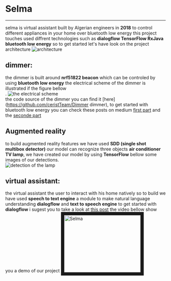 # Selma
---
selma is virtual assistant built by Algerian engineers in **2018** to  control different appliances in your home over bluetooth low energy this project touches used diffrent technologies such as **dialogflow TensorFlow RxJava bluetooth low energy** so to get started let's have look on the project architecture 
![architecture](https://user-images.githubusercontent.com/38364385/47667444-472d3800-dba6-11e8-882f-ee77cc7a142b.jpg)
## dimmer:
the dimmer is built around **nrf51822 beacon** which can be controled by using **bluetooth low energy** the electrical scheme of the dimmer is illustrated if the figure bellow </br> .
![the electrical scheme](https://user-images.githubusercontent.com/38364385/47671565-1b16b480-dbb0-11e8-86c4-552f657d7be5.png)
</br>the code source of the dimmer you can find it [here](https://github.com/ceristTeam/Dimmer dimmer), to get started with bluetooth low energy you can check these  posts on medium [first part](https://medium.com/mindorks/bluetooth-low-energy-3656ac323c4e) and the [seconde part](https://medium.com/mindorks/bluetooth-low-energy-on-raspberry-second-part-516b5e8ad7c2)

## Augmented reality
to build augmented reality features we have used **SDD (single shot multibox detector)** our model can recognize three objects **air conditioner TV lamp**, we have created our model by using **TensorFlow** bellow some images of our detections.</br>
![detection of the lamp ](https://user-images.githubusercontent.com/38364385/47671463-d3902880-dbaf-11e8-9ab8-576ecbd5ceec.png)

## virtual assistant:
the virtual assistant the user to interact with his home natively so to build we have used **speech to text engine** a module to make natural language understanding **dialogflow** and **text to speech engine** to get started with **dialogflow** i sugest you to take a look at [this post](https://medium.com/mindorks/dialogflow-within-android-c3771d15db84) the video bellow show you a demo of our project 
<a href="https://youtu.be/OcIIHPfzdMU=YOUTUBE_VIDEO_ID_HERE
" target="_blank"><img src="http://img.youtube.com/vi/YOUTUBE_VIDEO_ID_HERE/0.jpg" 
alt="Selma" width="240" height="180" border="10" /></a>

